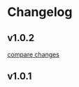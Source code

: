 # Changelog


## v1.0.2

[compare changes](https://github.com/dgsqre/nuxt-lightbox/compare/v1.0.1...v1.0.2)

## v1.0.1

